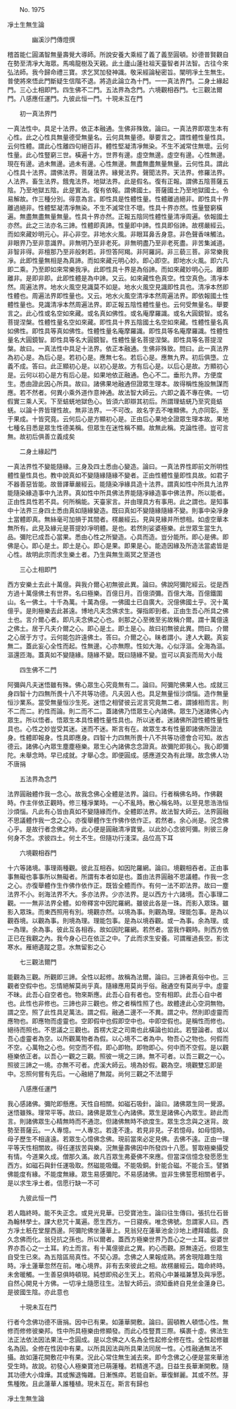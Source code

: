 ﻿　　No. 1975

凈土生無生論

　　　　幽溪沙門傳燈撰


稽首能仁圓滿智無量壽覺大導師。所說安養大乘經了義了義至圓頓。妙德普賢觀自在勢至清凈大海眾。馬鳴龍樹及天親。此土廬山蓮社祖天臺智者并法智。古往今來弘法師。我今歸命禮三寶。求乞冥加發神識。敬采經論秘密旨。闡明凈土生無生。普使將來悟此門斷疑生信階不退。將造此論立為十門。一一真法界門。二身土緣起門。三心土相即門。四生佛不二門。五法界為念門。六境觀相吞門。七三觀法爾門。八感應任運門。九彼此恒一門。十現未互在門

　　初一真法界門

一真法性中。具足十法界。依正本融通。生佛非殊致。論曰。一真法界即眾生本有心性。此之心性具無量德受無量名。云何具無量德。舉要言之。謂性體性量性具。云何性體。謂此心性離四句絕百非。體性堅凝清凈無染。不生不滅常住無壞。云何性量。此心性豎窮三世。橫遍十方。世界有邊。虛空無邊。虛空有邊。心性無邊。現在有邊。過未無邊。過未有邊。心性無邊。無盡無盡無量無量。云何性具。謂此心性具十法界。謂佛法界。菩薩法界。緣覺法界。聲聞法界。天法界。修羅法界。人法界。畜生法界。餓鬼法界。地獄法界。此是假名。復有正報。謂佛五陰菩薩五陰。乃至地獄五陰。此是實法。復有依報。謂佛國土。菩薩國土乃至地獄國土。令易解故。作三種分別。得意為言。即性具是性體性量。性體離過絕非。即性具十界離過絕非。性體堅凝清凈無染。不生不滅常住不壞。性具十界亦然。性量豎窮橫遍。無盡無盡無量無量。性具十界亦然。正報五陰同性體性量清凈周遍。依報國土亦然。此之三法亦名三諦。性體即真諦。性量即中諦。性具即俗諦。故楞嚴經云。而如來藏妙明元心。非心非空。非地水火風。非眼耳鼻舌身意。非色聲香味觸法。非眼界乃至非意識界。非無明乃至非老死。非無明盡乃至非老死盡。非苦集滅道。非智非得。非檀那乃至非般剌若。非怛答阿羯。非阿羅訶。非三藐三菩。非常樂我凈。此即性量無相是為真諦。而如來藏元明心妙。即心即空。即地水火風。即六凡即二乘。乃至即如來常樂我凈。此即性具十界是為俗諦。而如來藏妙明心元。離即離非。是即非即。此即性體是為中諦。又云。如來藏性色真空。性空真色。清凈本然。周遍法界。地水火風空見識莫不如是。地水火風空見識即性具也。清凈本然即性體也。周遍法界即性量也。又云。地水火風空清凈本然周遍法界。即依報國土性體性量也。見識清凈本然周遍法界。即正報五陰性體性量也。云何受無量名。舉要言之。此心性或名空如來藏。或名真如佛性。或名庵摩羅識。或名大圓鏡智。或名菩提涅槃。性體性量名空如來藏。即性具十界五陰國土名空如來藏。性體性量名真如佛性。即性具等真如佛性。性體性量名庵摩羅識。即性具等名庵摩羅識。性體性量名大圓鏡智。即性具等名大圓鏡智。性體性量名菩提涅槃。即性具等名菩提涅槃。故曰。一真法性中具足十法界。依正本融通。生佛非殊致。問曰。此一真法界為初心是。為后心是。若初心是。應無七名。若后心是。應無九界。初后俱墮。立義不成。答曰。此正顯初心是。以初心是故。方有后心是。以后心是故。方顯初心是。云何以初心是方有后心是。如果地依正融通。色心不二。垂形九界。方便度生。悉由證此因心所具。故曰。諸佛果地融通但證眾生理本。故得稱性施設無謀而應。若不然者。何異小乘外道作意神通。故法智大師云。六即之義不專在佛。一切假實三乘人天。下至蛣蜣地獄色心。皆須六即辯其初后。所謂理蛣蜣乃至究竟蛣蜣。以論十界皆理性故。無非法界。一不可改。故名字去不唯顯佛。九亦同彰。至于果成。十皆究竟。云何后心是方顯初心是。正由后心果地全證眾生理本故。果地七種名目悉是眾生性德美稱。但眾生在迷性稱不顯。故無此稱。克論性德。豈可言無。故初后俱善立義成矣

　　二身土緣起門

一真法界性不變能隨緣。三身及四土悉由心變造。論曰。一真法界性即前文所明性體性量性具也。教中說真如不變隨緣隨緣不變者。正由性體性量即性具故。如君子不器善惡皆能。故晉譯華嚴經云。能隨染凈緣具造十法界。謂真如性中所具九法界能隨染緣造事中九法界。真如性中所具佛法界能隨凈緣造事中佛法界。所以能者。正由性具性若不具。何所稱能。天臺家言。并由理具方有事用。此之謂也。是知事中十法界三身四土悉由真如隨緣變造。既曰真如不變隨緣隨緣不變。則事中染凈身土當體即真。無絲毫可加損于其間者。楞嚴經云。見與見緣并所想相。如虛空華本無所有。此見及緣元是菩提妙凈明體。是也。若然則娑婆極樂。此世眾生當生九品。彌陀已成吾心當果。悉由心性之所變造。心具而造。豈分能所。即心是佛。即佛是心。即心是土。即土是心。即心是果。即果是心。能造因緣及所造法當處皆是心性。故明此宗而求生樂土者。乃生與無生兩冥之至道也

　　三心土相即門

西方安樂土去此十萬億。與我介爾心初無彼此異。論曰。佛說阿彌陀經云。從是西方過十萬億佛土有世界。名曰極樂。百億日月。百億須彌。百億大海。百億鐵圍山。名一佛土。十千為萬。十萬為億。一佛國土已自廣大。況億佛國土乎。況十萬億乎。是則極樂去此甚遠。博地凡夫念佛求生。彈指即到者。正由生吾心所具之佛土也。言介爾心者。即凡夫念佛之心也。剎那之心至微至劣故稱介爾。謂十萬億遠之佛土。居于凡夫介爾之心。即心是土。即土是心。故曰初無彼此異。問曰。介爾之心居于方寸。云何能包許遠佛土。答曰。介爾之心。昧者謂小。達人大觀。真妄無二。蓋此妄心全性而起。性無邊。心亦無際。性如大海。心似浮漚。全海為漚。漚還匝海。蓋真如不變隨緣。隨緣不變。既曰隨緣不變。豈可以真妄而局大小哉

　　四生佛不二門

阿彌與凡夫迷悟雖有殊。佛心眾生心究竟無有二。論曰。阿彌陀佛果人也。成就三身四智十力四無所畏十八不共等功德。凡夫因人也。具足無量恒沙煩惱。造作無量恒沙業系。當受無量恒沙生死。迷悟之相譬彼云泥言究竟無二者。謂據相而言。則不二而二。約性而論。則二而不二。蓋諸佛乃悟眾生心內諸佛。眾生乃迷諸佛心內眾生。所以悟者。悟眾生本具性體性量性具也。所以迷者。迷諸佛所證性體性量性具也。心性之妙豈受其迷。迷而不迷。斯言有在。故眾生本有性量即諸佛所證法身。性體即報身。性具即應身。四智十力四無所畏十八不共等功德會合可知。故古德云。諸佛心內眾生塵塵極樂。眾生心內諸佛念念證真。故彌陀即我心。我心即彌陀。未舉念時。早已成就。才舉心念。即便圓成。感應道交為有此理。故念佛人功不唐捐

　　五法界為念門

法界圓融體作我一念心。故我念佛心全體是法界。論曰。行者稱佛名時。作佛觀時。作主伴依正觀時。修三種凈業時。一心不亂時。散心稱名時。以至見思浩浩恒沙煩惱。凡此有心皆由真如不變隨緣而作。全體即法界。故法智大師云。法界圓融不思議體作我一念之心。亦復舉體作生作佛作依作正。若然者。余心尚是。況念佛心乎。是故行者念佛之時。此心便是圓融清凈寶覺。以此妙心念彼阿彌。則彼三身何身不念。求彼四土。何土不生。但隨功行淺深。品位高下耳

　　六境觀相吞門

十六等諸境。事理兩種觀。彼此互相吞。如因陀羅網。論曰。境觀相吞者。正由事事無礙也事事所以無礙者。所謂有本者如是也。蓋由法界圓融不思議體。作我一念之心。亦復舉體作生作佛作依作正。既皆全體而作。有何一法不即法界。故曰一塵法界不小。剎海法界不大。多亦法界。少亦法界。是以西方十六諸境。吾心事理二觀。一一無非法界全體。如帝釋宮中因陀羅網。雖彼此各是一珠。而影入眾珠。雖影入眾珠。而東西照用有別。境觀亦然。以境為事。則觀為理。理能包事。是為以觀吞境。以觀為事。則境為理。理能包事。是為以境吞觀。或一為事。余為理。或一為理。余為事。彼此互各相吞。故如因陀羅網。若然者。當我作觀時。則西方依正已在我觀之內。我今身心已在依正之中。了此而求生安養。可謂雁過長空。影沈寒水。雁絕遺蹤之意。水無留影之心

　　七三觀法爾門

能觀為三觀。所觀即三諦。全性以起修。故稱為法爾。論曰。三諦者真俗中也。三觀者空假中也。忘情絕解莫尚乎真。隨緣應用莫尚乎俗。融通空有莫尚乎中。虛靈不昧。此吾心自空者也。物來斯應。此吾心自有者也。空有相即。此吾心自中者也。此性也非修也。三諦也非三觀也。修之者稱性照了也。故體達此心空洞無物。謂之空。照了此性具足萬法。謂之假。融通二邊不一不異。謂之中。然則即虛靈而應物也。即應物而虛靈也。空即假中也假即空中也。中即空假也。是稱性而修也。絕待而照也。不思議之三觀也。首楞大定之司南也此橫論也如此。若豎論者。或以吾心虛靈者為空。以所觀萬物者為假。以心境不二者為中。物吾心之物也。何假而不空。心萬物之心也。何空而不假。即心即物。即物即心。何中而不空假。是以觀極樂依正者。以吾心一觀之三觀。照彼一境之三諦。無不可者。以吾三觀之一心。照彼三諦之一境。亦無不可者。虎溪大師云。境為妙假。觀為空。境觀雙忘即是中。忘照何嘗有先后。一心融絕了無蹤。尚何三觀之不法爾乎

　　八感應任運門

我心感諸佛。彌陀即懸應。天性自相關。如磁石吸針。論曰。諸佛眾生同一覺源。迷悟雖殊。理常平等。故曰。諸佛是眾生心內諸佛。眾生是諸佛心內眾生。跡此而言。則諸佛眾生心精無時而不通淴。但諸佛無時不欲度生。眾生念念與之迷背。故勢至菩薩云。一人專憶。一人專忘。若逢不逢。若見非見。子若憶母。如母憶時。母子歷生不相違遠。若眾生心憶佛念佛。現前當來必定見佛。去佛不遠。正由一理平等天性相關故。得任運拔苦與樂。況無量壽佛因中所發四十八愿。誓取極樂攝受有情。今道果久成。僧那久滿。故凡百眾生弗憂佛不來應。但當深信憶念發愿愿生西方。如磁石與針任運吸取。然磁能吸鐵。不能吸銅。針能合磁。不能合玉。譬猶佛能度有緣。不能度無緣。眾生易感彌陀。不易感諸佛。豈非生佛誓愿相關者乎。是以求生凈土者。信愿行缺一不可

　　九彼此恒一門

若人臨終時。能不失正念。或見光見華。已受寶池生。論曰往生傳曰。張抗仕石晉為翰林學士。課大悲咒十萬遍。愿生西方。一日寢疾。唯念佛號。忽謂家人曰。西方凈土秖在堂屋西邊。阿彌陀佛坐蓮華上。見翁兒在蓮華池金沙地上禮拜嬉戲。良久念佛而化。翁兒抗之孫也。所以爾者。蓋西方極樂世界乃吾心之一土耳。娑婆世界亦吾心之一土耳。約土而言。有十萬億彼此之異。約心而觀。原無遠近。但眾生自受生已來。為五陰區局真性。不契心源。念佛之人果報成熟。將舍現陰趣生陰時。凈土蓮華忽然在前。唯心境界。非有去來彼此之相。故楞嚴經云。臨命終時。未舍暖觸。一生善惡俱時頓現。純想即飛必生天上。若飛心中兼福兼慧及與凈愿。自然心開見十方佛。一切凈土隨愿往生。法智大師云。須知垂終自見坐金蓮身已。是彼國生陰。亦此意也

　　十現未互在門

行者今念佛功德不唐捐。因中已有果。如蓮華開敷。論曰。圓頓教人頓悟心性。無修而修修彼樂邦。性中所具極樂由修顯發。而此心性豎貫三際。橫裹十虛。佛法生法正法依法因法果法一念圓成。是以念佛之人名為全性起修全修在性。全性起修雖名為因。全修在性因中有果。以所具因法與所具果法同居一性。心性融通無法不攝。故如蓮花開敷花中有果。況此心常住無生滅去來。即今念佛之心便是當來華池受生時。故說。初發心人極樂寶池已萌蓮種。若精進不退。日益生長華漸開敷。隨其功德大小煒燁。其或懈退悔雜。日漸憔瘁。若能自新。華復鮮麗。其或不然。芽焦種敗。且此蓮華人誰種植。現未互在。斯言有歸也

凈土生無生論
